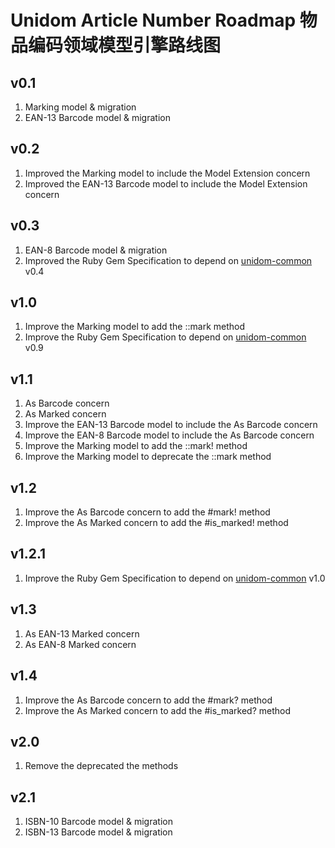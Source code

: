 # Unidom Article Number Roadmap 物品编码领域模型引擎路线图

## v0.1
1. Marking model & migration
2. EAN-13 Barcode model & migration

## v0.2
1. Improved the Marking model to include the Model Extension concern
2. Improved the EAN-13 Barcode model to include the Model Extension concern

## v0.3
1. EAN-8 Barcode model & migration
2. Improved the Ruby Gem Specification to depend on [unidom-common](https://github.com/topbitdu/unidom-common) v0.4

## v1.0
1. Improve the Marking model to add the ::mark method
2. Improve the Ruby Gem Specification to depend on [unidom-common](https://github.com/topbitdu/unidom-common) v0.9

## v1.1
1. As Barcode concern
2. As Marked concern
3. Improve the EAN-13 Barcode model to include the As Barcode concern
4. Improve the EAN-8 Barcode model to include the As Barcode concern
5. Improve the Marking model to add the ::mark! method
6. Improve the Marking model to deprecate the ::mark method

## v1.2
1. Improve the As Barcode concern to add the #mark! method
2. Improve the As Marked concern to add the #is_marked! method

## v1.2.1
1. Improve the Ruby Gem Specification to depend on [unidom-common](https://github.com/topbitdu/unidom-common) v1.0

## v1.3
1. As EAN-13 Marked concern
2. As EAN-8 Marked concern

## v1.4
1. Improve the As Barcode concern to add the #mark? method
2. Improve the As Marked concern to add the #is_marked? method

## v2.0
1. Remove the deprecated the methods

## v2.1
1. ISBN-10 Barcode model & migration
2. ISBN-13 Barcode model & migration
